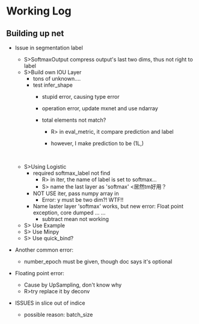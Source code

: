 # Working Log

## Building up net

- Issue in segmentation label
  - S>SoftmaxOutput compress output's last two dims, thus not right to label
  - S>Build own IOU Layer
    - tons of unknown….
    - test infer_shape
      - stupid error, causing type error

      - operation error, update mxnet and use ndarray

      - total elements not match?

        - R> in eval_metric, it compare prediction and label

        - however, I make prediction to be (1L,)

          ​
  - S>Using Logistic
    - required softmax_label not find
      - R> in iter, the name of label is set to softmax...
      - S> name the last layer as 'softmax' <居然tm好用？
    - NOT USE iter, pass numpy array in
      - Error: y must be two dim?!  WTF!!
    - Name laster layer 'softmax' works, but new error: Float point exception, core dumped … … 
      - subtract mean not working
  - S> Use Example
  - S> Use Minpy
  - S> Use quick_bind?

- Another common error:
  - number_epoch must be given, though doc says it's optional

- Floating point error:

  - Cause by UpSampling, don't know why
  - R>try replace it by deconv


- ISSUES in slice out of indice
  - possible reason: batch_size







